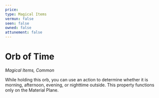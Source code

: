 ```yaml
---
price: 
type: Magical Items
vermun: false
seen: false
owned: false
attunement: false
---
```

# Orb of Time

*Magical Items, Common*

While holding this orb, you can use an action to determine whether it is morning, afternoon, evening, or nighttime outside. This property functions only on the Material Plane.